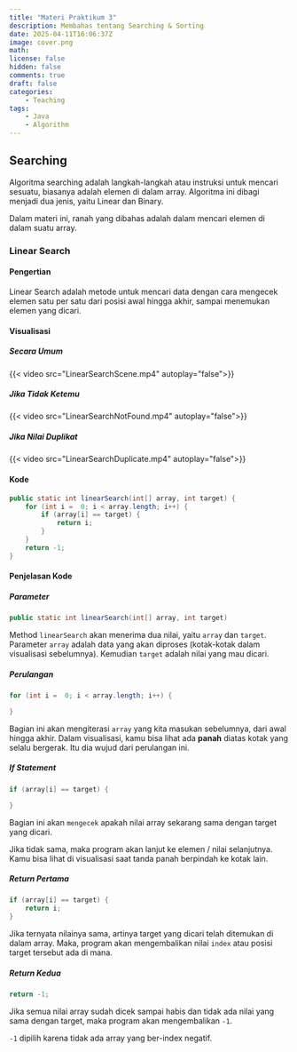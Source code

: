 ```yaml
---
title: "Materi Praktikum 3"
description: Membahas tentang Searching & Sorting
date: 2025-04-11T16:06:37Z
image: cover.png
math: 
license: false
hidden: false
comments: true
draft: false
categories: 
    - Teaching
tags:
    - Java
    - Algorithm
---
```


## Searching

Algoritma searching adalah langkah-langkah atau instruksi untuk mencari sesuatu, biasanya adalah elemen di dalam array. Algoritma ini dibagi menjadi dua jenis, yaitu Linear dan Binary.

Dalam materi ini, ranah yang dibahas adalah dalam mencari elemen di dalam suatu array.

### Linear Search

#### Pengertian

Linear Search adalah metode untuk mencari data dengan cara mengecek elemen satu per satu dari posisi awal hingga akhir, sampai menemukan elemen yang dicari.

#### Visualisasi

##### Secara Umum

{{< video src="LinearSearchScene.mp4" autoplay="false">}}

##### Jika Tidak Ketemu

{{< video src="LinearSearchNotFound.mp4" autoplay="false">}}

##### Jika Nilai Duplikat

{{< video src="LinearSearchDuplicate.mp4" autoplay="false">}}

#### Kode

```java
public static int linearSearch(int[] array, int target) {
    for (int i =  ͏0; i < array.length; i++) {
        if (array[i] == target) {
            return i;
        }
    }
    return -1;
}
```

#### Penjelasan Kode

##### Parameter

```java
public static int linearSearch(int[] array, int target)
```

Method `linearSearch` akan menerima dua nilai, yaitu `array` dan `target`. Parameter `array` adalah data yang akan diproses (kotak-kotak dalam visualisasi sebelumnya). Kemudian `target` adalah nilai yang mau dicari.

##### Perulangan

```java
for (int i =  ͏0; i < array.length; i++) {

}
```

Bagian ini akan mengiterasi `array` yang kita masukan sebelumnya, dari awal hingga akhir. Dalam visualisasi, kamu bisa lihat ada **panah** diatas kotak yang selalu bergerak. Itu dia wujud dari perulangan ini.

##### If Statement

```java
if (array[i] == target) {

}
```

Bagian ini akan `mengecek` apakah nilai array sekarang sama dengan target yang dicari.

Jika tidak sama, maka program akan lanjut ke elemen / nilai selanjutnya. Kamu bisa lihat di visualisasi saat tanda panah berpindah ke kotak lain.

##### Return Pertama

```java
if (array[i] == target) {
    return i;
}
```

Jika ternyata nilainya sama, artinya target yang dicari telah ditemukan di dalam array. Maka, program akan mengembalikan nilai `index` atau posisi target tersebut ada di mana.

##### Return Kedua

```java
return -1;
```

Jika semua nilai array sudah dicek sampai habis dan tidak ada nilai yang sama dengan target, maka program akan mengembalikan `-1`.

`-1` dipilih karena tidak ada array yang ber-index negatif.
